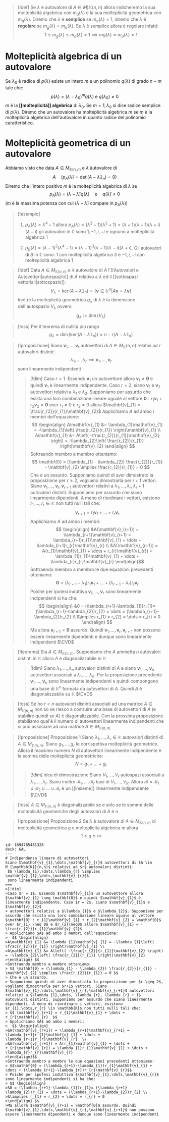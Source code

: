 

>[!def]
>Se $\lambda$ è autovalore di $A \in M)\mathbb{K}(n,n)$ allora indicheremo la sua molteplicità algebrica con $m_{a}(\lambda)$ e la sua molteplicità geometrica con $m_{g}(\lambda)$. Diremo che $\lambda$ è **semplice** se $m_{a}(\lambda)=1$, diremo che $\lambda$ è **regolare** se $m_{g}(\lambda) = m_{a}(\lambda)$. Se $\lambda$ è semplice allora è regolare infatti:
> $$ 1 \leq m_{g}(\lambda) \leq m_{a}(\lambda) = 1 \implies mg(\lambda) = m_{a}(\lambda)=1 $$

# Molteplicità algebrica di un autovalore
Se $\lambda_{0}$ è radice di $p(\lambda)$ esiste un intero $m$ e un polinomio $q(\lambda)$ di grado $n-m$ tale che:
 	   $$ p(\lambda) = (\lambda-\lambda_{0})^mq(\lambda) \text{ e } q(\lambda_{0}) \neq0 $$
 $m$ è la **[[molteplicità]] algebrica** di $\lambda_{0}$. Se $m = 1, \lambda_{0}$ si dice radice semplice di $p(\lambda)$. Diremo che un autovalore ha molteplicità algebrica $m$ se $m$ è la molteplicità algebrica dell'autovalore in quanto radice del polinomio caratteristico.

# Molteplicità geometrica di un autovalore
Abbiamo visto che data $A \in M_{\mathbb{K}(n,n)}$ e $\widetilde{\lambda}$ autovalore di $$ A\quad (p_{A}(\widetilde \lambda) = \det(A - \widetilde{\lambda} \mathbb{1}_{n}) =0) $$
Diremo che l'intero positivo $m$ è la molteplicità algebrica di $\widetilde{\lambda}$ se
 $$ p_{A}(\lambda) = (\lambda-\widetilde{\lambda})q(\lambda)\quad\text{e}\quad q(\widetilde{\lambda}) \neq 0$$
 ($m$ è la massima potenza con cui $(\lambda - \widetilde{\lambda})$ compare in $p_{A}(\lambda)$)

>[!esempio]
>1. $p_{A}(\lambda) = \lambda^4 - 1$ allora $p_{A}(\lambda) = (\lambda^2 - 1)(\lambda^2 + 1) = (\lambda+1)(\lambda-1)(\lambda+i)(\lambda-i)$
>gli autovalori in $\mathbb{C}$ sono $1,-1,i,-i$ e ognuno a molteplicità algebrica $1$
>
>2. $p_{B}(\lambda) = (\lambda-1)^2(\lambda^4 - 1) = (\lambda-1)^3(\lambda+1)(\lambda-i)(\lambda+i)$. Gli autovalori di $B$ in $\mathbb{C}$ sono: $1$ con molteplicità algebrica $3$ e $-1,i,-i$ con molteplicità algebrica 1

>[!def]
>Data $A \in M_{\mathbb{K}(n,n)}$ e $\lambda$ autovalore di $A$ l'[[Autovalori e Autovettori|autospazio]] di $A$ relativo a $\lambda$ ed il [[sottospazi vettoriali|sottospazio]]:
> $$ V_{\lambda} = \ker(A - \lambda \mathbb{1}_{n}) = \left\{ \mathbf{v} \in \mathbb{K}^n | A\mathbf{v} = \lambda \mathbf{v} \right\}   $$
> Inoltre la molteplicità geometrica $g_{\lambda}$ di $\lambda$ è la dimensione dell'autospazio $V_\lambda$ ovvero
>  $$ g_{\lambda} := \dim(V_{\lambda}) $$

>[!oss]
>Per il teorema di nullità piú rango
> $$ g_{\lambda} = \dim(\ker(A - \lambda \mathbb{1}_{n})) = n - r(A - \lambda \mathbb{1}_{n}) $$


>[!proposizione]
>Siano $\mathbf{v}_{1},\dots,\mathbf{v}_{r}$ autovettori di $A \in M_{\mathbb{K}}(n,n)$ relativi ad $r$ autovalori distinti:
> $$ \lambda_{1},\dots,\lambda_{r} \implies \mathbf{v}_{1},\dots,\mathbf{v}_{r}$$ 
> sono linearmente indipendenti
>
>>[!dim]
>>Caso $r = 1$. Essendo $\mathbf{v}_{1}$ un autovettore allora $\mathbf{v}_{1} \neq \mathbf{0}$ e quindi $\mathbf{v}_{1}$ è linearmente indipendente. Caso $r = 2$, siano $\mathbf{v}_{1}$ e $\mathbf{v}_{2}$
>> autovettori relativi a $\lambda_{1}$ e $\lambda_{2}$. Supponiamo per assurdo che esista una loro combinazione lineare uguale al vettore $\mathbf{0} : r_{1}\mathbf{v}_{1} + r_{2}\mathbf{v}_{2} = \mathbf{0}$ over $r_{1} \neq 0$ e $r_{2}\neq0$ allora $\mathbf{v}_{1} = -\frac{r_{2}}{r_{1}}\mathbf{v}_{2}$
>> Applichiamo $A$ ad ambo i membri dell'equazione:
>>  $$ \begin{align}
>>A\mathbf{v}_{1} &= \lambda_{1}\mathbf{v}_{1} = -\lambda_{1}\left( \frac{r_{2}}{r_{1}} \right)\mathbf{v}_{1} \\
>>A\mathbf{v}_{1} &= A\left( -\frac{r_{2}}{r_{1}}\mathbf{v}_{2} \right) = -\lambda_{2}\left( \frac{r_{2}}{r_{1}} \right)\mathbf{v}_{2}
>>\end{align} $$
>>Sottraendo membro a membro otteniamo:
>> $$ \mathbf{0} = (\lambda_{1} - \lambda_{2}) \frac{r_{2}}{r_{1}} - \mathbf{v}_{2} \implies \frac{r_{2}}{r_{1}} = 0 $$
>> Che è un assurdo.
>> Supponiamo quindi di aver dimostrato la proposizione per $r \geq 2$, vogliamo dimostrarla per $r+1$ vettori. Siano $\mathbf{v}_{1},\dots,\mathbf{v}_{r},\mathbf{v}_{r+1}$ autovettori relativi a $\lambda_{1},\dots, \lambda_{r}, \lambda_{r} + 1$ autovalori distinti. Supponiamo per assurdo che siano linearmente dipendenti. A meno di riordinare i vettori, esistono $r_{1},\dots,r_{r} \in \mathbb{K}$ non tutti nulli tali che:
>> $$ \mathbf{v}_{r+1} = r_{1}\mathbf{v}_{1} + \dots + r_{r}\mathbf{v}_{r}  $$
>> Applichiamo $A$ ad ambo i membri:
>>  $$ \begin{align}
>>&A(\mathbf{v}_{r+1}) = \lambda_{r+1}\mathbf{v}_{r+1} = \lambda_{r+1}r_{1}\mathbf{v}_{1} + \dots + \lambda_{r+1}r_{r}\mathbf{v}_{r}  \\
>>&A(\mathbf{v}_{r+1}) = A(r_{1}\mathbf{v}_{1} + \dots + r_{r}\mathbf{v}_{r}) = \lambda_{1}r_{1}\mathbf{v}_{1} + \dots + \lambda_{r}r_{r}\mathbf{v}_{r}
>>\end{align}$$
>>Sottraendo membro a membro le due equazioni precedenti otteniamo:
>> $$\mathbf{0} = (\lambda_{r+1}-\lambda_{1})r_{1}\mathbf{v}_{1} + \dots + (\lambda_{r+1}-\lambda_{r})r_{r}\mathbf{v}_{r}$$
>> Poichè per ipotesi induttiva $\mathbf{v}_{1},\dots,\mathbf{v}_{r}$ sono linearmente indipendenti si ha che:
>> $$ \begin{align}
>>&0 = (\lambda_{r+1}-\lambda_{1})r_{1}= (\lambda_{r+1}-\lambda_{2})r_{2} = \dots = (\lambda_{r+1}-\lambda_{2})r_{2} \\
>>&\implies r_{1} = r_{2} = \dots = r_{r} = 0
>>\end{align} $$
>>Ma allora $\mathbf{v}_{r+1} = \mathbf{0}$ assurdo. Quindi $\mathbf{v}_{1},\dots,\mathbf{v}_{r},\mathbf{v}_{r+1}$ non possono essere linearmente dipendenti e dunque sono linearmente indipendenti
>> $\CVD$

>[!teorema]
>Sia $A \in M_{\mathbb{K}(n,n)}$. Supponiamo che $A$ ammetta $n$ autovalori distinti in $\mathbb{K}$ allora $A$ è diagonalizzabile in $\mathbb{K}$
>
>>[!dim]
>>Siano $\lambda_{1},\dots,\lambda_{n}$ autovalori distinti di $A$ e siano $\mathbf{v}_{1},\dots,\mathbf{v}_{n}$ autovettori associati a $\lambda_{1},\dots,\lambda_{n}$. Per la proposizione precedente $\mathbf{v}_{1},\dots,\mathbf{v}_{n}$ sono linearmente indipendenti e quindi compongono una base di $\mathbb{K}^n$ formata da autovettori di $A$. Quindi $A$ è diagonalizzabile su $\mathbb{K}$
>>$\CVD$

>[!oss]
>Se ho $r < n$ autovalori distinti associati ad una matrice $A \in M_{\mathbb{K}(n,n)}$ non so se riesco a costruire una base di autovettori di $A$ (e stabilire quindi se $A$) è diagonalizzabile. Con la prossima proposizione stabiliamo qual'è il numero di autovettori linearmente indipendenti che si puó associare ad una matrice $A \in M_{\mathbb{K}(n,n)}$


>[!proposizione] Proposizione 1
>Siano $\lambda_{1},\dots,\lambda_{r} \in \mathbb{K}$ autovalori distinti di $A \in M_{\mathbb{K}(n,n)}$. Siano $g_{1},\dots,g_{r}$ le corrispettiva molteplicità geometrice. Allora il massimo numero $N$ di autovettori linearmente indipendente è la somma delle molteplicità geometriche:
> $$ N = g_{1} + \dots + g_{r} $$
>
>>[!dim] idea di dimostrazione
>>Siano $V_{1},\dots,V_{r}$ autospazi associati a $\lambda_{1},\dots,\lambda_{r}$. Siano inoltre $\mathcal{B}_{1},\dots,\mathcal{B}_{r}$ basi di $V_{1},\dots,V_{R}$. Allora $\mathcal{B} = \mathcal{B}_{1} \cup \mathcal{B}_{2} \cup\ldots \cup \mathcal{B}_{r}$ è un [[insieme]] linearmente indipendente
>>$\CVD$

>[!oss]
>$A \in M_{\mathbb{K}(n,n)}$ è diagonalizzabile se e solo se le somme delle molteplicità geomeriche degli autovalori di $A$ è $n$

>[!proposizione] Proposizione 2
>Se $\lambda$ è autovalore di $A \in M_{\mathbb{K}(n,n)}$ di molteplicità geometrica $g$ e molteplicità algebrica $m$ allora
> $$ 1 \leq g \leq m $$



```anki
id: 1694785481328
deck: GAL
---
# Indipendenza lineare di autovettori
Siano $\mathbf{v}_{1},\dots,\mathbf{v}_{r}$ autovettori di $A \in M_{\mathbb{K}}(n,n)$ relativi ad $r$ autovalori distinti:
 $$ \lambda_{1},\dots,\lambda_{r} \implies \mathbf{v}_{1},\dots,\mathbf{v}_{r}$$ 
 sono linearmente indipendenti
===
>[!dim]
>Caso $r = 1$. Essendo $\mathbf{v}_{1}$ un autovettore allora $\mathbf{v}_{1} \neq \mathbf{0}$ e quindi $\mathbf{v}_{1}$ è linearmente indipendente. Caso $r = 2$, siano $\mathbf{v}_{1}$ e $\mathbf{v}_{2}$
> autovettori relativi a $\lambda_{1}$ e $\lambda_{2}$. Supponiamo per assurdo che esista una loro combinazione lineare uguale al vettore $\mathbf{0} : r_{1}\mathbf{v}_{1} + r_{2}\mathbf{v}_{2} = \mathbf{0}$ over $r_{1} \neq 0$ e $r_{2}\neq0$ allora $\mathbf{v}_{1} = -\frac{r_{2}}{r_{1}}\mathbf{v}_{2}$
> Applichiamo $A$ ad ambo i membri dell'equazione:
>  $$ \begin{align}
>A\mathbf{v}_{1} &= \lambda_{1}\mathbf{v}_{1} = -\lambda_{1}\left( \frac{r_{2}}{r_{1}} \right)\mathbf{v}_{1} \\
>A\mathbf{v}_{1} &= A\left( -\frac{r_{2}}{r_{1}}\mathbf{v}_{2} \right) = -\lambda_{2}\left( \frac{r_{2}}{r_{1}} \right)\mathbf{v}_{2}
>\end{align} $$
>Sottraendo membro a membro otteniamo:
> $$ \mathbf{0} = (\lambda_{1} - \lambda_{2}) \frac{r_{2}}{r_{1}} - \mathbf{v}_{2} \implies \frac{r_{2}}{r_{1}} = 0 $$
> Che è un assurdo.
> Supponiamo quindi di aver dimostrato la proposizione per $r \geq 2$, vogliamo dimostrarla per $r+1$ vettori. Siano $\mathbf{v}_{1},\dots,\mathbf{v}_{r},\mathbf{v}_{r+1}$ autovettori relativi a $\lambda_{1},\dots, \lambda_{r}, \lambda_{r} + 1$ autovalori distinti. Supponiamo per assurdo che siano linearmente dipendenti. A meno di riordinare i vettori, esistono $r_{1},\dots,r_{r} \in \mathbb{K}$ non tutti nulli tali che:
> $$ \mathbf{v}_{r+1} = r_{1}\mathbf{v}_{1} + \dots + r_{r}\mathbf{v}_{r}  $$
> Applichiamo $A$ ad ambo i membri:
>  $$ \begin{align}
>&A(\mathbf{v}_{r+1}) = \lambda_{r+1}\mathbf{v}_{r+1} = \lambda_{r+1}r_{1}\mathbf{v}_{1} + \dots + \lambda_{r+1}r_{r}\mathbf{v}_{r}  \\
>&A(\mathbf{v}_{r+1}) = A(r_{1}\mathbf{v}_{1} + \dots + r_{r}\mathbf{v}_{r}) = \lambda_{1}r_{1}\mathbf{v}_{1} + \dots + \lambda_{r}r_{r}\mathbf{v}_{r}
>\end{align}$$
>Sottraendo membro a membro le due equazioni precedenti otteniamo:
> $$\mathbf{0} = (\lambda_{r+1}-\lambda_{1})r_{1}\mathbf{v}_{1} + \dots + (\lambda_{r+1}-\lambda_{r})r_{r}\mathbf{v}_{r}$$
> Poichè per ipotesi induttiva $\mathbf{v}_{1},\dots,\mathbf{v}_{r}$ sono linearmente indipendenti si ha che:
> $$ \begin{align}
>&0 = (\lambda_{r+1}-\lambda_{1})r_{1}= (\lambda_{r+1}-\lambda_{2})r_{2} = \dots = (\lambda_{r+1}-\lambda_{2})r_{2} \\
>&\implies r_{1} = r_{2} = \dots = r_{r} = 0
>\end{align} $$
>Ma allora $\mathbf{v}_{r+1} = \mathbf{0}$ assurdo. Quindi $\mathbf{v}_{1},\dots,\mathbf{v}_{r},\mathbf{v}_{r+1}$ non possono essere linearmente dipendenti e dunque sono linearmente indipendenti
```
